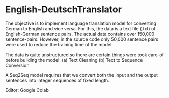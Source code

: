 # English-DeutschTranslator
The objective is to implement language translation model for converting German to English and vice versa.
For this, the data is a text file (.txt) of English-German sentence pairs.
The actual data contains over 150,000 sentence-pairs.
However, in the source code only 50,000 sentence pairs were used to reduce the training time of the model.


The data is quite unstructured so there are certain things were took care-of before building the model: 
(a) Text Cleaning 
(b) Text to Sequence Conversion 

A Seq2Seq model requires that we convert both the input and the output sentences into integer sequences of fixed length.

Editor: Google Colab
